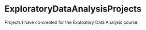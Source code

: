 # ExploratoryDataAnalysisProjects
Projects I have co-created for the Exploatory Data Analysis course.

